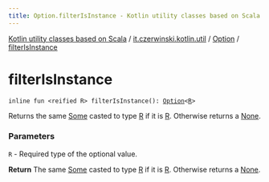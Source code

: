 ```yaml
---
title: Option.filterIsInstance - Kotlin utility classes based on Scala
---
```


[Kotlin utility classes based on Scala](../../index.html) / [it.czerwinski.kotlin.util](../index.html) / [Option](index.html) / [filterIsInstance](./filter-is-instance.html)

# filterIsInstance

`inline fun <reified R> filterIsInstance(): `[`Option`](index.html)`<`[`R`](filter-is-instance.html#R)`>`

Returns the same [Some](../-some/index.html) casted to type [R](filter-is-instance.html#R) if it is [R](filter-is-instance.html#R). Otherwise returns a [None](../-none/index.html).

### Parameters

`R` - Required type of the optional value.

**Return**
The same [Some](../-some/index.html) casted to type [R](filter-is-instance.html#R) if it is [R](filter-is-instance.html#R). Otherwise returns a [None](../-none/index.html).

